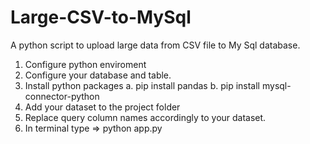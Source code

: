 # Large-CSV-to-MySql
A python script to upload large data from CSV file to My Sql database. 

1. Configure python enviroment
2. Configure your database and table.
3. Install python packages
   a. pip install pandas
   b. pip install mysql-connector-python
4. Add your dataset to the project folder
5. Replace query column names accordingly to your dataset.
6. In terminal type => python app.py
